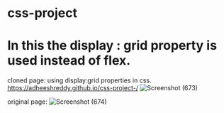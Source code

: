 # css-project  
# In this the display : grid property is used instead of flex.
cloned page: using display:grid properties in css.
https://adheeshreddy.github.io/css-project-/
![Screenshot (673)](https://github.com/adheeshreddy/css-project-/assets/117195347/632952ed-f78e-4515-9f53-9752a7fdbac2)

original page:
![Screenshot (674)](https://github.com/adheeshreddy/css-project-/assets/117195347/d8ba4b2a-605e-4597-bc3c-708866c42c27)

